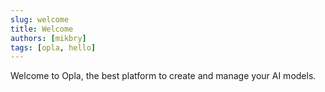 ```yaml
---
slug: welcome
title: Welcome
authors: [mikbry]
tags: [opla, hello]
---
```


Welcome to Opla, the best platform to create and manage your AI models. 


